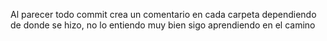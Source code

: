 Al parecer todo commit crea un comentario en cada carpeta dependiendo de donde se hizo, no lo entiendo muy bien sigo aprendiendo en el camino
